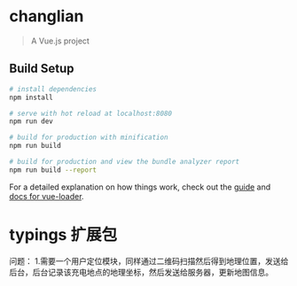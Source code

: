 # changlian

> A Vue.js project

## Build Setup

``` bash
# install dependencies
npm install

# serve with hot reload at localhost:8080
npm run dev

# build for production with minification
npm run build

# build for production and view the bundle analyzer report
npm run build --report
```

For a detailed explanation on how things work, check out the [guide](http://vuejs-templates.github.io/webpack/) and [docs for vue-loader](http://vuejs.github.io/vue-loader).

# typings 扩展包 

问题：
1.需要一个用户定位模块，同样通过二维码扫描然后得到地理位置，发送给后台，后台记录该充电地点的地理坐标，然后发送给服务器，更新地图信息。
